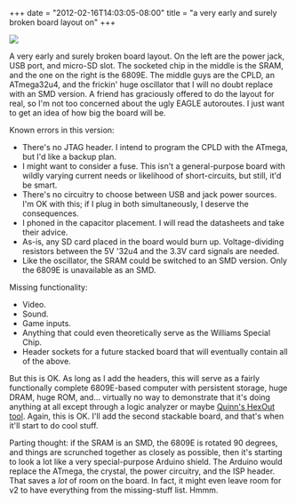 ﻿+++
date = "2012-02-16T14:03:05-08:00"
title = "a very early and surely broken board layout on"
+++

 ![](/tumblr_files/tumblr_lzf4slUlMb1qly645o1_1280.png)  

A very early and surely broken board layout. On the left are the power jack,
USB port, and micro-SD slot. The socketed chip in the middle is the SRAM, and
the one on the right is the 6809E. The middle guys are the CPLD, an
ATmega32u4, and the frickin' huge oscillator that I will no doubt replace with
an SMD version. A friend has graciously offered to do the layout for real, so
I'm not too concerned about the ugly EAGLE autoroutes. I just want to get an
idea of how big the board will be.

Known errors in this version:

  * There's no JTAG header. I intend to program the CPLD with the ATmega, but I'd like a backup plan.
  * I might want to consider a fuse. This isn't a general-purpose board with wildly varying current needs or likelihood of short-circuits, but still, it'd be smart.
  * There's no circuitry to choose between USB and jack power sources. I'm OK with this; if I plug in both simultaneously, I deserve the consequences.
  * I phoned in the capacitor placement. I will read the datasheets and take their advice.
  * As-is, any SD card placed in the board would burn up. Voltage-dividing resistors between the 5V '32u4 and the 3.3V card signals are needed.
  * Like the oscillator, the SRAM could be switched to an SMD version. Only the 6809E is unavailable as an SMD.

Missing functionality:

  * Video.
  * Sound.
  * Game inputs.
  * Anything that could even theoretically serve as the Williams Special Chip.
  * Header sockets for a future stacked board that will eventually contain all of the above.

But this is OK. As long as I add the headers, this will serve as a fairly
functionally complete 6809E-based computer with persistent storage, huge DRAM,
huge ROM, and… virtually no way to demonstrate that it's doing anything at all
except through a logic analyzer or maybe [Quinn's HexOut
tool](http://quinndunki.com/blondihacks/?p=610). Again, this is OK. I'll add
the second stackable board, and that's when it'll start to do cool stuff.

Parting thought: if the SRAM is an SMD, the 6809E is rotated 90 degrees, and
things are scrunched together as closely as possible, then it's starting to
look a lot like a very special-purpose Arduino shield. The Arduino would
replace the ATmega, the crystal, the power circuitry, and the ISP header. That
saves a _lot_ of room on the board. In fact, it might even leave room for v2
to have everything from the missing-stuff list. Hmmm.

